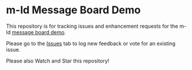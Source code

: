 # m-ld Message Board Demo
This repository is for tracking issues and enhancement requests for the m-ld [message board demo](https://m-ld.org/demo/).

Please go to the [Issues](https://github.com/m-ld/message-board-demo/issues) tab to log new feedback or vote for an existing issue.

Please also Watch and Star this repository!
